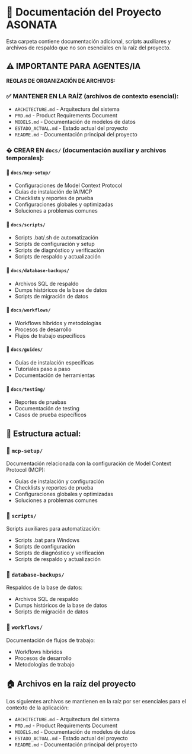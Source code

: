# 📁 Documentación del Proyecto ASONATA

Esta carpeta contiene documentación adicional, scripts auxiliares y archivos de respaldo que no son esenciales en la raíz del proyecto.

## ⚠️ IMPORTANTE PARA AGENTES/IA

**REGLAS DE ORGANIZACIÓN DE ARCHIVOS:**

### ✅ MANTENER EN LA RAÍZ (archivos de contexto esencial):
- `ARCHITECTURE.md` - Arquitectura del sistema
- `PRD.md` - Product Requirements Document  
- `MODELS.md` - Documentación de modelos de datos
- `ESTADO_ACTUAL.md` - Estado actual del proyecto
- `README.md` - Documentación principal del proyecto

### � CREAR EN `docs/` (documentación auxiliar y archivos temporales):

#### 🔧 `docs/mcp-setup/`
- Configuraciones de Model Context Protocol
- Guías de instalación de IA/MCP
- Checklists y reportes de prueba
- Configuraciones globales y optimizadas
- Soluciones a problemas comunes

#### 📜 `docs/scripts/`
- Scripts .bat/.sh de automatización
- Scripts de configuración y setup
- Scripts de diagnóstico y verificación
- Scripts de respaldo y actualización

#### 💾 `docs/database-backups/`
- Archivos SQL de respaldo
- Dumps históricos de la base de datos
- Scripts de migración de datos

#### 🔄 `docs/workflows/`
- Workflows híbridos y metodologías
- Procesos de desarrollo
- Flujos de trabajo específicos

#### 📖 `docs/guides/`
- Guías de instalación específicas
- Tutoriales paso a paso
- Documentación de herramientas

#### 🧪 `docs/testing/`
- Reportes de pruebas
- Documentación de testing
- Casos de prueba específicos

## 📂 Estructura actual:

### 🔧 `mcp-setup/`
Documentación relacionada con la configuración de Model Context Protocol (MCP):
- Guías de instalación y configuración
- Checklists y reportes de prueba
- Configuraciones globales y optimizadas
- Soluciones a problemas comunes

### 📜 `scripts/`
Scripts auxiliares para automatización:
- Scripts .bat para Windows
- Scripts de configuración
- Scripts de diagnóstico y verificación
- Scripts de respaldo y actualización

### 💾 `database-backups/`
Respaldos de la base de datos:
- Archivos SQL de respaldo
- Dumps históricos de la base de datos
- Scripts de migración de datos

### 🔄 `workflows/`
Documentación de flujos de trabajo:
- Workflows híbridos
- Procesos de desarrollo
- Metodologías de trabajo

## 🏠 Archivos en la raíz del proyecto

Los siguientes archivos se mantienen en la raíz por ser esenciales para el contexto de la aplicación:
- `ARCHITECTURE.md` - Arquitectura del sistema
- `PRD.md` - Product Requirements Document
- `MODELS.md` - Documentación de modelos de datos
- `ESTADO_ACTUAL.md` - Estado actual del proyecto
- `README.md` - Documentación principal del proyecto
